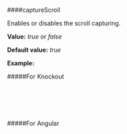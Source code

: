 ﻿####captureScroll
    
Enables or disables the scroll capturing.

**Value:** *true* or *false*

**Default value:** *true*

**Example:**

#####For Knockout
<!--Start the highlighter-->
<pre class="brush: html">
	<div id="test-knockout" data-bind="tgrid: { provider: itemsProvider, captureScroll: false}">
	</div>
</pre>

#####For Angular

<pre class="brush: html">
	<t-grid id="test-angular" provider="itemsProvider" captureScroll="false">
	</t-grid>
</pre>

#####

<script type="text/javascript">
    SyntaxHighlighter.highlight();
</script>
